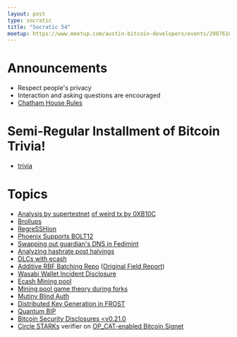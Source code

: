 ```yaml
---
layout: post
type: socratic
title: "Socratic 54"
meetup: https://www.meetup.com/austin-bitcoin-developers/events/298761006/
---
```


# Announcements

- Respect people's privacy
- Interaction and asking questions are encouraged
- [Chatham House Rules](https://www.chathamhouse.org/about-us/chatham-house-rule)

# Semi-Regular Installment of Bitcoin Trivia!

- [trivia](https://x.com/base58btc/status/1814028577387491661?s=46&t=WMmqJ4MdyeBHjVDNEbJ-rg)

# Topics

- [Analysis by supertestnet](https://stacker.news/items/593226) [of weird tx by 0XB10C](https://mempool.space/tx/b10c0000004da5a9d1d9b4ae32e09f0b3e62d21a5cce5428d4ad714fb444eb5d)
- [Brollups](https://brqgoo.medium.com/introducing-brollups-18ec4081f6e7)
- [RegreSSHion](https://blog.qualys.com/vulnerabilities-threat-research/2024/07/01/regresshion-remote-unauthenticated-code-execution-vulnerability-in-openssh-server)
- [Phoenix Supports BOLT12](https://x.com/phoenixwallet/status/1808547081214439494?s=46)
- [Swapping out guardian's DNS in Fedimint](https://github.com/fedimint/fedimint/issues/5482)
- [Analyzing hashrate post halvings](https://stacker.news/items/596736)
- [DLCs with ecash](https://conduition.io/cryptography/ecash-dlc)
- [Additive RBF Batching Repo](https://x.com/CardCoinsCo/status/1812892282653204891) ([Original Field Report](https://bitcoinops.org/en/cardcoins-rbf-batching/))
- [Wasabi Wallet Incident Disclosure](https://github.com/WalletWasabi/WalletWasabi/discussions/13249)
- [Ecash Mining pool](https://delvingbitcoin.org/t/ecash-tides-using-cashu-and-stratum-v2/870)
- [Mining pool game theory during forks](https://b10c.me/blog/014-mining-pool-game-theory-during-forks/)
- [Mutiny Blind Auth](https://blog.mutinywallet.com/blinded-authentication/)
- [Distributed Key Generation in FROST](https://x.com/n1ckler/status/1810408548813213820)
- [Quantum BIP](https://github.com/cryptoquick/bips/blob/p2qrh/bip-p2qrh.mediawiki)
- [Bitcoin Security Disclosures <v0.21.0](https://bitcoincore.org/en/security-advisories/)
- [Circle STARKs](https://eprint.iacr.org/2024/278) verifier on [OP_CAT-enabled Bitcoin Signet](https://x.com/StarkWareLtd/status/1813619696538939455)
